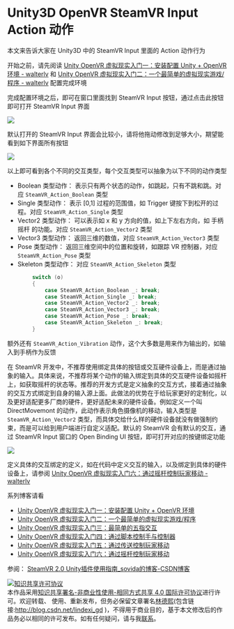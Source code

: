 # Unity3D OpenVR SteamVR Input Action 动作

本文来告诉大家在 Unity3D 中的 SteamVR Input 里面的 Action 动作行为

<!--more-->
<!-- CreateTime:2021/5/16 9:51:51 -->
<!-- 标签：Unity3D，OpenVR -->

<!-- 发布 -->

开始之前，请先阅读 [Unity OpenVR 虚拟现实入门一：安装配置 Unity + OpenVR 环境 - walterlv](https://blog.walterlv.com/post/unity-openvr-starting-1.html ) 和 [Unity OpenVR 虚拟现实入门二：一个最简单的虚拟现实游戏/程序 - walterlv](https://blog.walterlv.com/post/unity-openvr-starting-2.html ) 配置完成环境

完成配置环境之后，即可在窗口里面找到 SteamVR Input 按钮，通过点击此按钮即可打开 SteamVR Input 界面

<!-- ![](image/Unity3D OpenVR SteamVR Input Action 动作/Unity3D OpenVR SteamVR Input Action 动作0.png) -->

![](http://image.acmx.xyz/lindexi%2F2021516952488411.jpg)

默认打开的 SteamVR Input 界面会比较小，请将他拖动修改到足够大小，期望能看到如下界面所有按钮

<!-- ![](image/Unity3D OpenVR SteamVR Input Action 动作/Unity3D OpenVR SteamVR Input Action 动作1.png) -->

![](http://image.acmx.xyz/lindexi%2F202151695624691.jpg)

以上即可看到各个不同的交互类型，每个交互类型可以抽象为以下不同的动作类型

- Boolean 类型动作： 表示只有两个状态的动作，如跳起，只有不跳和跳。对应 `SteamVR_Action_Boolean` 类型
- Single 类型动作： 表示 [0,1] 过程的范围值，如 Trigger 键按下到松开的过程。对应 `SteamVR_Action_Single` 类型
- Vector2 类型动作： 可以表示如 x 和 y 方向的值，如上下左右方向，如 手柄摇杆 的功能。对应 `SteamVR_Action_Vector2` 类型
- Vector3 类型动作： 返回三维的数值，对应 `SteamVR_Action_Vector3` 类型
- Pose 类型动作： 返回三维空间中的位置和旋转，如跟踪 VR 控制器，对应 `SteamVR_Action_Pose` 类型
- Skeleton 类型动作： 对应 `SteamVR_Action_Skeleton` 类型

```csharp
        switch (o)
        {
            case SteamVR_Action_Boolean _: break;
            case SteamVR_Action_Single _: break;
            case SteamVR_Action_Vector2 _: break;
            case SteamVR_Action_Vector3 _: break;
            case SteamVR_Action_Pose _: break;
            case SteamVR_Action_Skeleton _: break;
        }
```

额外还有 `SteamVR_Action_Vibration` 动作，这个大多数是用来作为输出的，如输入到手柄作为反馈

在 SteamVR 开发中，不推荐使用绑定具体的按钮或交互硬件设备上，而是通过抽象的输入。具体来说，不推荐将某个动作的输入绑定到具体的交互硬件设备如摇杆上，如获取摇杆的状态等。推荐的开发方式是定义抽象的交互方式，接着通过抽象的交互方式绑定到自身的输入源上面。此做法的优势在于给玩家更好的定制化，以及更好适配更多厂商的硬件，更好适配未来的硬件设备。例如定义一个叫 DirectMovemont 的动作，此动作表示角色摄像机的移动，输入类型是 `SteamVR_Action_Vector2` 类型，而具体交给什么样的硬件设备就没有做强制约束，而是可以给到用户端进行自定义适配。默认的 SteamVR 会有默认的交互，通过 SteamVR Input 窗口的 Open Binding UI 按钮，即可打开对应的按键绑定功能

<!-- ![](image/Unity3D OpenVR SteamVR Input Action 动作/Unity3D OpenVR SteamVR Input Action 动作1.png) -->

![](http://image.acmx.xyz/lindexi%2F202151695624691.jpg)

定义具体的交互绑定的定义，如在代码中定义交互的输入，以及绑定到具体的硬件设备上，请参阅 [Unity OpenVR 虚拟现实入门六：通过摇杆控制玩家移动 - walterlv](https://blog.walterlv.com/post/unity-openvr-starting-6.html )

系列博客请看

- [Unity OpenVR 虚拟现实入门一：安装配置 Unity + OpenVR 环境](https://blog.walterlv.com/post/unity-openvr-starting-1.html)
- [Unity OpenVR 虚拟现实入门二：一个最简单的虚拟现实游戏/程序](https://blog.walterlv.com/post/unity-openvr-starting-2.html)
- [Unity OpenVR 虚拟现实入门三：最简单的五指交互](https://blog.walterlv.com/post/unity-openvr-starting-3.html)
- [Unity OpenVR 虚拟现实入门四：通过脚本控制手与控制器](https://blog.walterlv.com/post/unity-openvr-starting-4.html)
- [Unity OpenVR 虚拟现实入门五：通过传送控制玩家移动](https://blog.walterlv.com/post/unity-openvr-starting-5.html)
- [Unity OpenVR 虚拟现实入门六：通过摇杆控制玩家移动](https://blog.walterlv.com/post/unity-openvr-starting-6.html)

参阅： [SteamVR 2.0 Unity插件使用指南_sovida的博客-CSDN博客](https://blog.csdn.net/sovida/article/details/85085664 )

<a rel="license" href="http://creativecommons.org/licenses/by-nc-sa/4.0/"><img alt="知识共享许可协议" style="border-width:0" src="https://licensebuttons.net/l/by-nc-sa/4.0/88x31.png" /></a><br />本作品采用<a rel="license" href="http://creativecommons.org/licenses/by-nc-sa/4.0/">知识共享署名-非商业性使用-相同方式共享 4.0 国际许可协议</a>进行许可。欢迎转载、 使用、重新发布，但务必保留文章署名[林德熙](http://blog.csdn.net/lindexi_gd)(包含链接:http://blog.csdn.net/lindexi_gd )，不得用于商业目的，基于本文修改后的作品务必以相同的许可发布。如有任何疑问，请与我[联系](mailto:lindexi_gd@163.com)。  
